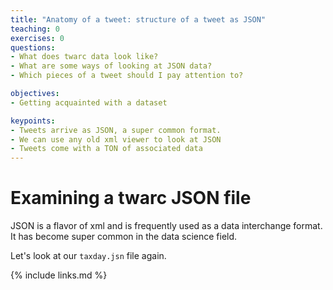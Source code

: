 ```yaml
---
title: "Anatomy of a tweet: structure of a tweet as JSON"
teaching: 0
exercises: 0
questions:
- What does twarc data look like?
- What are some ways of looking at JSON data?
- Which pieces of a tweet should I pay attention to?

objectives:
- Getting acquainted with a dataset

keypoints:
- Tweets arrive as JSON, a super common format.
- We can use any old xml viewer to look at JSON
- Tweets come with a TON of associated data
---
```


# Examining a twarc JSON file

JSON is a flavor of xml and is frequently used as a data interchange
format. It has become super common in the data science field. 

Let's look at our `taxday.jsn` file again.

{% include links.md %}


